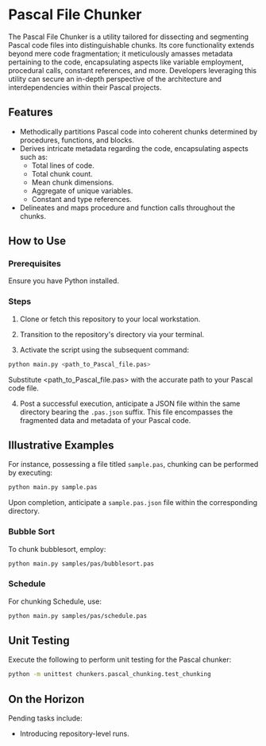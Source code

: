 # Pascal File Chunker

The Pascal File Chunker is a utility tailored for dissecting and segmenting Pascal code files into distinguishable chunks. Its core functionality extends beyond mere code fragmentation; it meticulously amasses metadata pertaining to the code, encapsulating aspects like variable employment, procedural calls, constant references, and more. Developers leveraging this utility can secure an in-depth perspective of the architecture and interdependencies within their Pascal projects.

## Features
- Methodically partitions Pascal code into coherent chunks determined by procedures, functions, and blocks.
- Derives intricate metadata regarding the code, encapsulating aspects such as:
  - Total lines of code.
  - Total chunk count.
  - Mean chunk dimensions.
  - Aggregate of unique variables.
  - Constant and type references.
- Delineates and maps procedure and function calls throughout the chunks.

## How to Use

### Prerequisites
Ensure you have Python installed.

### Steps

1. Clone or fetch this repository to your local workstation.

2. Transition to the repository's directory via your terminal.

3. Activate the script using the subsequent command:

```bash
python main.py <path_to_Pascal_file.pas>
```

Substitute <path_to_Pascal_file.pas> with the accurate path to your Pascal code file.

4. Post a successful execution, anticipate a JSON file within the same directory bearing the `.pas.json` suffix. This file encompasses the fragmented data and metadata of your Pascal code.

## Illustrative Examples

For instance, possessing a file titled `sample.pas`, chunking can be performed by executing:

```bash
python main.py sample.pas
```

Upon completion, anticipate a `sample.pas.json` file within the corresponding directory.

### Bubble Sort
To chunk bubblesort, employ:

```bash
python main.py samples/pas/bubblesort.pas
```

### Schedule
For chunking Schedule, use:

```bash
python main.py samples/pas/schedule.pas
```

## Unit Testing
Execute the following to perform unit testing for the Pascal chunker:

```bash
python -m unittest chunkers.pascal_chunking.test_chunking
```

## On the Horizon
Pending tasks include:

- Introducing repository-level runs.